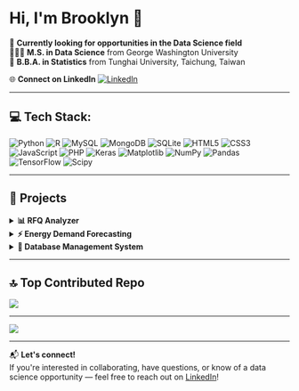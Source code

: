 # Hi, I'm Brooklyn 👋
💭 **Currently looking for opportunities in the Data Science field**<br>
👩🏻‍💻 **M.S. in Data Science** from George Washington University<br>
📖 **B.B.A. in Statistics** from Tunghai University, Taichung, Taiwan<br>

🌐 **Connect on LinkedIn**  [![LinkedIn](https://img.shields.io/badge/LinkedIn-%230077B5.svg?logo=linkedin&logoColor=white)](https://www.linkedin.com/in/brooklyn-chen)

---

## 💻 Tech Stack:
![Python](https://img.shields.io/badge/python-3670A0?style=for-the-badge&logo=python&logoColor=ffdd54) ![R](https://img.shields.io/badge/r-%23276DC3.svg?style=for-the-badge&logo=r&logoColor=white) ![MySQL](https://img.shields.io/badge/mysql-%2300000f.svg?style=for-the-badge&logo=mysql&logoColor=white) ![MongoDB](https://img.shields.io/badge/MongoDB-%234ea94b.svg?style=for-the-badge&logo=mongodb&logoColor=white) ![SQLite](https://img.shields.io/badge/sqlite-%2307405e.svg?style=for-the-badge&logo=sqlite&logoColor=white) ![HTML5](https://img.shields.io/badge/html5-%23E34F26.svg?style=for-the-badge&logo=html5&logoColor=white) ![CSS3](https://img.shields.io/badge/css3-%231572B6.svg?style=for-the-badge&logo=css3&logoColor=white) ![JavaScript](https://img.shields.io/badge/javascript-%23323330.svg?style=for-the-badge&logo=javascript&logoColor=%23F7DF1E) ![PHP](https://img.shields.io/badge/php-%23777BB4.svg?style=for-the-badge&logo=php&logoColor=white)  ![Keras](https://img.shields.io/badge/Keras-%23D00000.svg?style=for-the-badge&logo=Keras&logoColor=white) ![Matplotlib](https://img.shields.io/badge/Matplotlib-%23ffffff.svg?style=for-the-badge&logo=Matplotlib&logoColor=black) ![NumPy](https://img.shields.io/badge/numpy-%23013243.svg?style=for-the-badge&logo=numpy&logoColor=white) ![Pandas](https://img.shields.io/badge/pandas-%23150458.svg?style=for-the-badge&logo=pandas&logoColor=white) ![TensorFlow](https://img.shields.io/badge/TensorFlow-%23FF6F00.svg?style=for-the-badge&logo=TensorFlow&logoColor=white) ![Scipy](https://img.shields.io/badge/SciPy-%230C55A5.svg?style=for-the-badge&logo=scipy&logoColor=%white)

---

## 🚀 Projects

<details>
  <summary><strong>📊 RFQ Analyzer</strong></summary>
  <ul>
    <li>📌 Built with Python, Power BI, and machine learning</li>
    <li>📈 Automates and enhances analysis of RFQ (Request For Quotation) data</li>
    <li>🧠 Predicts win probability and delivers interactive dashboards & Excel reports</li>
  </ul>
</details>

<details>
  <summary><strong>⚡️ Energy Demand Forecasting</strong></summary>
  <ul>
    <li>🔍 Forecasted energy demand (kW) based on KWh, kVARh, and kVAR</li>
    <li>📊 Applied and evaluated various predictive models</li>
    <li>⚙️ Developed an optimized forecasting pipeline</li>
  </ul>
</details>

<details>
  <summary><strong>💾 Database Management System</strong></summary>
  <ul>
    <li>🎥 <a href="https://www.youtube.com/watch?v=KK2JMGjyQ0c" target="_blank">Watch Project Video</a></li>
    <li>🧱 Built a database management system with PHP, R Studio, MySQL, HTML, and CSS</li>
    <li>🖥️ Demonstrated schema design, querying, and data visualization</li>
  </ul>
</details>

---

## 🔝 Top Contributed Repo
![](https://github-contributor-stats.vercel.app/api?username=BrooklynChen&limit=5&theme=react&combine_all_yearly_contributions=true)

---

[![](https://visitcount.itsvg.in/api?id=BrooklynChen&icon=0&color=1)](https://visitcount.itsvg.in)

---

📬 **Let's connect!**  
If you're interested in collaborating, have questions, or know of a data science opportunity — feel free to reach out on [LinkedIn](https://www.linkedin.com/in/brooklyn-chen)!

<!-- Proudly created with GPRM ( https://gprm.itsvg.in ) -->
